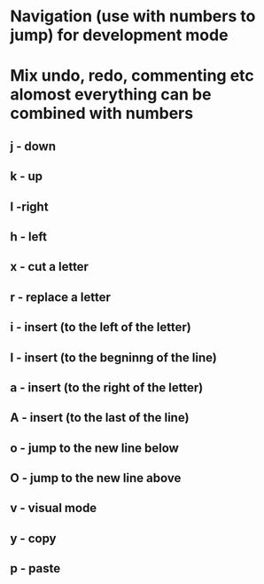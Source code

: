 # Navigation (use with numbers to jump) for development mode
# Mix undo, redo, commenting etc alomost everything can be combined with numbers


## j - down
## k - up
## l -right
## h - left


## x - cut a letter
## r - replace a letter

## i - insert (to the left of the letter)
## I - insert (to the begninng of the line)
## a - insert (to the right of the letter)
## A - insert (to the last of the line)
## o - jump to the new line below
## O - jump to the new line above
## v - visual mode
## y - copy
## p - paste
